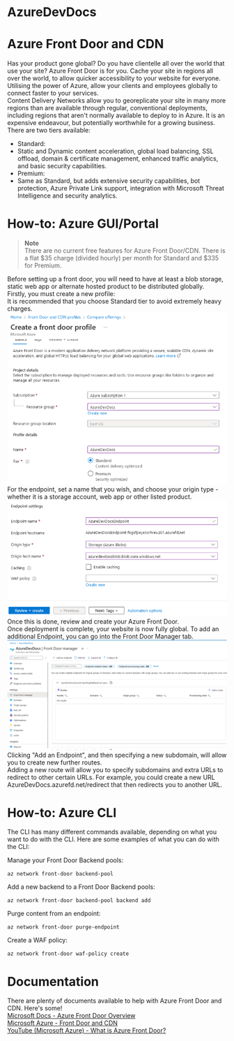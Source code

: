 # AzureDevDocs
# Azure Front Door and CDN  
Has your product gone global? Do you have clientelle all over the world that use your site? Azure Front Door is for you. Cache your site in regions all over the world, to allow quicker accessibility to your website for everyone. Utilising the power of Azure, allow your clients and employees globally to connect faster to your services.  
Content Delivery Networks allow you to georeplicate your site in many more regions than are available through regular, conventional deployments, including regions that aren't normally available to deploy to in Azure. It is an expensive endeavour, but potentially worthwhile for a growing business.  
There are two tiers available:  
- Standard:
- Static and Dynamic content acceleration, global load balancing, SSL offload, domain & certificate management, enhanced traffic analytics, and basic security capabilities.
- Premium:
- Same as Standard, but adds extensive security capabilities, bot protection, Azure Private Link support, integration with Microsoft Threat Intelligence and security analytics. 
# How-to: Azure GUI/Portal  
> **Note**  
> There are no current free features for Azure Front Door/CDN. There is a flat $35 charge (divided hourly) per month for Standard and $335 for Premium. 

Before setting up a front door, you will need to have at least a blob storage, static web app or alternate hosted product to be distributed globally.  
Firstly, you must create a new profile:  
It is recommended that you choose Standard tier to avoid extremely heavy charges.
![Picture of the first step](images/step1.png)
For the endpoint, set a name that you wish, and choose your origin type - whether it is a storage account, web app or other listed product.  
![Picture of the second step](images/step2.png)  
Once this is done, review and create your Azure Front Door.  
Once deployment is complete, your website is now fully global. To add an additional Endpoint, you can go into the Front Door Manager tab.  
![Picture of third step](images/step3.png)  
Clicking "Add an Endpoint", and then specifying a new subdomain, will allow you to create new further routes.  
Adding a new route will allow you to specify subdomains and extra URLs to redirect to other certain URLs. For example, you could create a new URL AzureDevDocs.azurefd.net/redirect that then redirects you to another URL.  

# How-to: Azure CLI  
The CLI has many different commands available, depending on what you want to do with the CLI. Here are some examples of what you can do with the CLI:  

Manage your Front Door Backend pools:
```shell
az network front-door backend-pool
```  
Add a new backend to a Front Door Backend pools:
```shell
az network front-door backend-pool backend add
```
Purge content from an endpoint:
```shell
az network front-door purge-endpoint
```
Create a WAF policy:
```shell
az network front-door waf-policy create
```  
# Documentation
There are plenty of documents available to help with Azure Front Door and CDN. Here's some!  
[Microsoft Docs - Azure Front Door Overview](https://docs.microsoft.com/en-us/azure/frontdoor/front-door-overview)  
[Microsoft Azure - Front Door and CDN](https://azure.microsoft.com/en-us/services/frontdoor/)  
[YouTube (Microsoft Azure) - What is Azure Front Door?](https://www.youtube.com/watch?v=-4FQYxV9mAE&ab_channel=MicrosoftSecurity)
